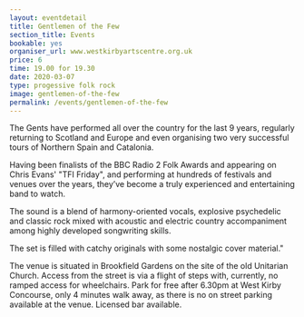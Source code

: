 ```yaml
---
layout: eventdetail
title: Gentlemen of the Few
section_title: Events
bookable: yes
organiser_url: www.westkirbyartscentre.org.uk
price: 6
time: 19.00 for 19.30
date: 2020-03-07
type: progessive folk rock
image: gentlemen-of-the-few
permalink: /events/gentlemen-of-the-few
---
```


The Gents have performed all over the country for the last 9 years, regularly returning to Scotland and Europe and even organising two very successful tours of Northern Spain and 
Catalonia.

Having been finalists of the BBC Radio 2 Folk Awards and appearing on Chris Evans' "TFI Friday", and performing at hundreds of festivals and venues over the years, they’ve become a truly experienced and entertaining band to watch.

The sound is a blend of harmony-oriented vocals, explosive psychedelic and classic rock mixed with acoustic and electric country accompaniment among highly developed songwriting skills.

The set is filled with catchy originals with some nostalgic cover material."

The venue is situated in Brookfield Gardens on the site of the old Unitarian Church. Access from the street is via a flight of steps with, currently, no ramped access for wheelchairs.
Park for free after 6.30pm at West Kirby Concourse, only 4 minutes walk away, as there is no on street parking available at the venue. Licensed bar available.
